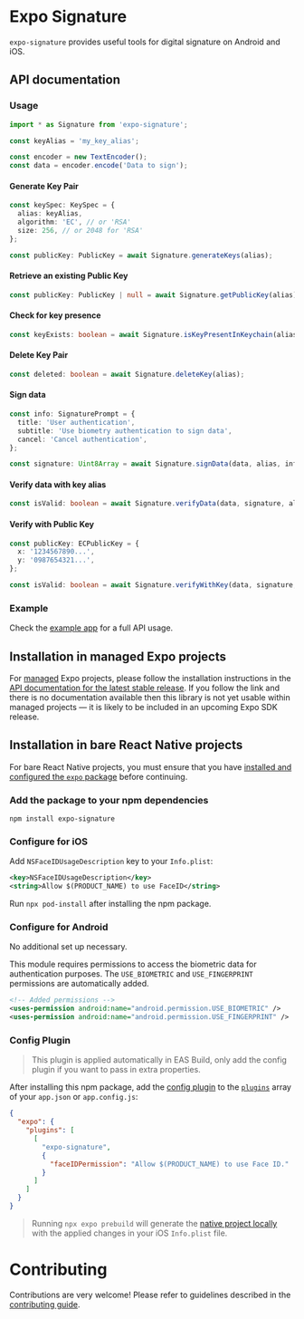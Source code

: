 # Expo Signature

`expo-signature` provides useful tools for digital signature on Android and iOS.

## API documentation

### Usage

```ts
import * as Signature from 'expo-signature';

const keyAlias = 'my_key_alias';

const encoder = new TextEncoder();
const data = encoder.encode('Data to sign');
```

#### Generate Key Pair

```ts
const keySpec: KeySpec = {
  alias: keyAlias,
  algorithm: 'EC', // or 'RSA'
  size: 256, // or 2048 for 'RSA'
};

const publicKey: PublicKey = await Signature.generateKeys(alias);
```

#### Retrieve an existing Public Key

```ts
const publicKey: PublicKey | null = await Signature.getPublicKey(alias);
```

#### Check for key presence

```ts
const keyExists: boolean = await Signature.isKeyPresentInKeychain(alias);
```

#### Delete Key Pair

```ts
const deleted: boolean = await Signature.deleteKey(alias);
```

#### Sign data

```ts
const info: SignaturePrompt = {
  title: 'User authentication',
  subtitle: 'Use biometry authentication to sign data',
  cancel: 'Cancel authentication',
};

const signature: Uint8Array = await Signature.signData(data, alias, info);
```

#### Verify data with key alias

```ts
const isValid: boolean = await Signature.verifyData(data, signature, alias);
```

#### Verify with Public Key

```ts
const publicKey: ECPublicKey = {
  x: '1234567890...',
  y: '0987654321...',
};

const isValid: boolean = await Signature.verifyWithKey(data, signature, publicKey);
```

### Example

Check the [example app](example/) for a full API usage.

## Installation in managed Expo projects

For [managed](https://docs.expo.dev/archive/managed-vs-bare/) Expo projects, please follow the installation instructions in the [API documentation for the latest stable release](#api-documentation). If you follow the link and there is no documentation available then this library is not yet usable within managed projects &mdash; it is likely to be included in an upcoming Expo SDK release.

## Installation in bare React Native projects

For bare React Native projects, you must ensure that you have [installed and configured the `expo` package](https://docs.expo.dev/bare/installing-expo-modules/) before continuing.

### Add the package to your npm dependencies

```
npm install expo-signature
```

### Configure for iOS

Add `NSFaceIDUsageDescription` key to your `Info.plist`:

```xml
<key>NSFaceIDUsageDescription</key>
<string>Allow $(PRODUCT_NAME) to use FaceID</string>
```

Run `npx pod-install` after installing the npm package.

### Configure for Android

No additional set up necessary.

This module requires permissions to access the biometric data for authentication purposes. The `USE_BIOMETRIC` and `USE_FINGERPRINT` permissions are automatically added.

```xml
<!-- Added permissions -->
<uses-permission android:name="android.permission.USE_BIOMETRIC" />
<uses-permission android:name="android.permission.USE_FINGERPRINT" />
```

### Config Plugin

> This plugin is applied automatically in EAS Build, only add the config plugin if you want to pass in extra properties.

After installing this npm package, add the [config plugin](https://docs.expo.dev/config-plugins/introduction) to the [`plugins`](https://docs.expo.io/versions/latest/config/app/#plugins) array of your `app.json` or `app.config.js`:

```json
{
  "expo": {
    "plugins": [
      [
        "expo-signature",
        {
          "faceIDPermission": "Allow $(PRODUCT_NAME) to use Face ID."
        }
      ]
    ]
  }
}
```

> Running `npx expo prebuild` will generate the [native project locally](https://docs.expo.dev/workflow/customizing/) with the applied changes in your iOS `Info.plist` file.

# Contributing

Contributions are very welcome! Please refer to guidelines described in the [contributing guide](https://github.com/expo/expo#contributing).
